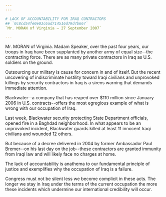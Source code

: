 ```yaml
---
---

# LACK OF ACCOUNTABILITY FOR IRAQ CONTRACTORS
## `0c8cd54fe0e03c6ad714516d79d7b667`
`Mr. MORAN of Virginia — 27 September 2007`

---
```



Mr. MORAN of Virginia. Madam Speaker, over the past four years, our 
troops in Iraq have been supplanted by another army of equal size--the 
contracting force. There are as many private contractors in Iraq as 
U.S. soldiers on the ground.

Outsourcing our military is cause for concern in and of itself. But 
the recent uncovering of indiscriminate hostility toward Iraqi 
civilians and unprovoked killings by security contractors in Iraq is a 
sirens warning that demands immediate attention.

Blackwater--a company that has reaped over $110 million since January 
2006 in U.S. contracts--offers the most egregious example of what is 
wrong with our occupation of Iraq.

Last week, Blackwater security protecting State Department officials, 
opened fire in a Baghdad neighborhood. In what appears to be an 
unprovoked incident, Blackwater guards killed at least 11 innocent 
Iraqi civilians and wounded 12 others.

But because of a decree delivered in 2004 by former Ambassador Paul 
Bremer--on his last day on the job--these contractors are granted 
immunity from Iraqi law and will likely face no charges at home.

The lack of accountability is anathema to our fundamental principle 
of justice and exemplifies why the occupation of Iraq is a failure.

Congress must not be silent less we become complicit in these acts. 
The longer we stay in Iraq under the terms of the current occupation 
the more these incidents which undermine our international credibility 
will occur.
